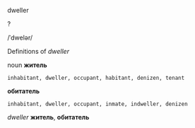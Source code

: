 dweller

?

/ˈdwelər/

Definitions of _dweller_

noun
**житель**

    inhabitant, dweller, occupant, habitant, denizen, tenant
**обитатель**

    inhabitant, dweller, occupant, inmate, indweller, denizen

_dweller_
**житель**, **обитатель**